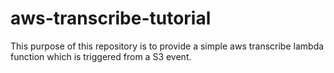 # aws-transcribe-tutorial
This purpose of this repository is to provide a simple aws transcribe lambda function which is triggered from a S3 event.
